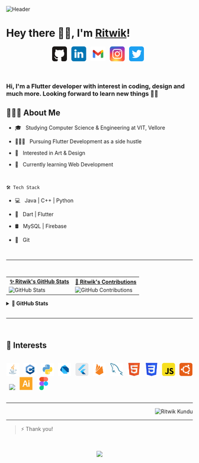 ![Header](https://media-exp1.licdn.com/dms/image/C5616AQGVIIEB8IhAmQ/profile-displaybackgroundimage-shrink_350_1400/0/1634718062732?e=1640217600&v=beta&t=RoJE3ZefrectvX3hsVwFmWv56UWIZaMFz3iPmtmfmaU)

# Hey there 👋🏽, I'm [Ritwik](https://github.com/theritwikkundu "Ritwik Kundu")!

<p align="center">
	<a href = 'https://github.com/theritwikkundu' target='_blank'> <img src=https://github.com/edent/SuperTinyIcons/blob/master/images/svg/github.svg height='40px' /></a>
    &nbsp;
	<a href = 'https://www.linkedin.com/in/kundu-ritwik/' target='_blank'> <img src=https://github.com/edent/SuperTinyIcons/blob/master/images/svg/linkedin.svg height='40px' /></a>
    &nbsp;
    <a href = 'mailto:theritwikkundu@gmail.com' target='_blank'> <img src=https://github.com/edent/SuperTinyIcons/blob/master/images/svg/gmail.svg height='40px' /></a>
    &nbsp;
	<a href = 'https://www.instagram.com/theritwikkundu/' target='_blank'> <img src=https://github.com/edent/SuperTinyIcons/blob/master/images/svg/instagram.svg height='40px' /></a>
    &nbsp;
    <a href = 'https://twitter.com/theritwikkundu' target='_blank'> <img src=https://github.com/edent/SuperTinyIcons/blob/master/images/svg/twitter.svg height='40px' /></a>
    &nbsp;
</p>

<br>

### Hi, I'm a Flutter developer with interest in coding, design and much more. Looking forward to learn new things ✌🏽

<h2> 👨🏽‍💻 About Me </h2>

- 🎓 &nbsp; Studying Computer Science & Engineering at VIT, Vellore

- 👨🏽‍💻 &nbsp; Pursuing Flutter Development as a side hustle

- 🎨 &nbsp; Interested in Art & Design

- 🌱 &nbsp; Currently learning Web Development

<!-- - 🌐 &nbsp; Know more [about me]( ) -->

<br>

```
🛠 Tech Stack
```

- 💻 &nbsp; Java | C++ | Python

- 📱 &nbsp; Dart | Flutter

- 🛢 &nbsp; MySQL | Firebase

- 🔧 &nbsp; Git

<br>

---

<br>

<table tableborder=0>
	<tr>		
		<th width="50%"><a align="center" href="https://github.com/theritwikkundu?tab=overview#year-list-container">✨ Ritwik's GitHub Stats</a></th>
		<th width="50%"><a align="center" href="https://github.com/theritwikkundu?tab=repositories">🌟 Ritwik's Contributions</a></th>
	</tr>
	<tr>
		<td>					
			<img width="100%" height="auto" src="https://github-readme-stats.vercel.app/api?username=theritwikkundu&show_icons=true&hide_border=false&theme=tokyonight&count_private=true&include_all_commits=false" alt="GitHub Stats" />
		</td>
		<td>
			<img width="100%" height="auto" src="https://github-readme-streak-stats.herokuapp.com/?user=theritwikkundu&theme=tokyonight" alt="GitHub Contributions" />
		</td>
	</tr>
	</a>
</table>

<details>
	<summary><strong> 📝 GitHub Stats </strong></summary><br/>
	<table>
		<a align="center" href="https://github.com/theritwikkundu">
		<tr>
			<td>
				<img width="100%" height="auto" src="https://github-readme-stats.vercel.app/api/top-langs/?username=theritwikkundu&layout=compact&theme=tokyonight" alt="Top Languages" />
			</td>
		</tr>
        </a>
	</table>
	<table>
        <a align="center" href="https://github.com/theritwikkundu">
        <tr>
			<td>
				<img width="100%" height="auto" src="https://github-profile-trophy.vercel.app/?username=theritwikkundu&theme=tokyonight" alt="Trophies" />
			</td>
		</tr>
		<tr>
			<td>
				<img width="100%" height="auto" src="https://activity-graph.herokuapp.com/graph?username=theritwikkundu&bg_color=1a1b27&color=be90f2&line=638fda&point=35aea1&area=true" alt="Daily Contribution Graph" />
			</td>
		</tr>
		<tr colspan="2">
			<td>
				<img src="https://github-profile-summary-cards.vercel.app/api/cards/profile-details?username=theritwikkundu&theme=monokai"  width="100%" height="auto"  alt="Monthly Contribution Graph" >
			</td>
		</tr>
		</a>
	</table>
</details>

<br>

---

<br>

<h2>🔧 Interests</h2>

<br>

<div>
<img src="https://github.com/edent/SuperTinyIcons/blob/master/images/svg/java.svg" height="35px"/>
&nbsp;
<img src="https://github.com/edent/SuperTinyIcons/blob/master/images/svg/cplusplus.svg" height="35px"/>
&nbsp;
<img src="https://github.com/edent/SuperTinyIcons/blob/master/images/svg/python.svg" height="35px"/>
&nbsp;
<img src="https://github.com/edent/SuperTinyIcons/blob/master/images/svg/dart.svg" height="35px"/>
&nbsp;
<img src="https://github.com/edent/SuperTinyIcons/blob/master/images/svg/flutter.svg" height="35px"/>
&nbsp;
<img src="https://github.com/devicons/devicon/blob/master/icons/firebase/firebase-plain.svg" height="35px"/>
&nbsp;
<img src="https://github.com/devicons/devicon/blob/master/icons/mysql/mysql-original.svg" height="35px"/>
&nbsp;
<img src="https://github.com/edent/SuperTinyIcons/blob/master/images/svg/html5.svg" height="35px"/>
&nbsp;
<img src="https://github.com/edent/SuperTinyIcons/blob/master/images/svg/css3.svg" height="35px"/>
&nbsp;
<img src="https://github.com/edent/SuperTinyIcons/blob/master/images/svg/javascript.svg" height="35px"/>
&nbsp;
<img src="https://github.com/edent/SuperTinyIcons/blob/master/images/svg/ubuntu.svg" height="35px"/>
&nbsp;
<img src="https://i.pinimg.com/originals/78/9c/12/789c12998da2e3f915073c32257054c5.png" height="35px"/>
&nbsp;
<img src="https://github.com/devicons/devicon/blob/master/icons/illustrator/illustrator-plain.svg" height="35px"/>
&nbsp;
<img src="https://github.com/devicons/devicon/blob/master/icons/figma/figma-original.svg" height="35px"/>
&nbsp;
</div>

<br>

---

<p align="right">
<img  src="https://komarev.com/ghpvc/?username=theritwikkundu" alt="Ritwik Kundu" />
</p>

<!-- ![Visitor count](https://visitor-badge.laobi.icu/badge?page_id=theritwikkundu.theritwikkundu) -->

---

> ⚡ Thank you!

<br>

<p align="center">
<img src="https://media.giphy.com/media/dxn6fRlTIShoeBr69N/giphy.gif" width="45px">
</p>